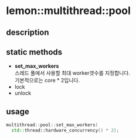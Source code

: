 lemon::multithread::pool
====

description
----

static methods
----
* __set_max_workers__<br>
  스레드 풀에서 사용할 최대 worker갯수를 지정합니다.<br>
  기본적으로는 core * 2입니다.
* lock
* unlock

usage
----
```C++
multithread::pool::set_max_workers(
  std::thread::hardware_concurrency() * 2);
```
